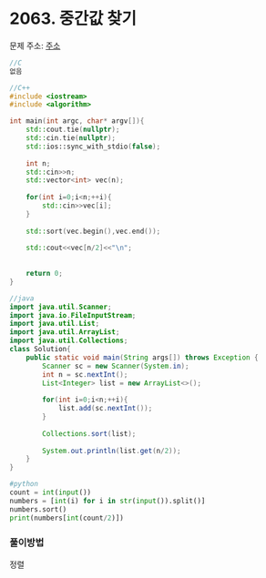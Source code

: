 # 2063. 중간값 찾기

문제 주소: [주소](https://swexpertacademy.com/main/code/problem/problemDetail.do?contestProbId=AV5QPsXKA2UDFAUq&categoryId=AV5QPsXKA2UDFAUq&categoryType=CODE)

```c
//C
없음
```

```c++
//C++
#include <iostream>
#include <algorithm>

int main(int argc, char* argv[]){
    std::cout.tie(nullptr);
    std::cin.tie(nullptr);
    std::ios::sync_with_stdio(false);
    
    int n;
    std::cin>>n;
    std::vector<int> vec(n);
    
    for(int i=0;i<n;++i){
        std::cin>>vec[i];
    }
    
    std::sort(vec.begin(),vec.end());
    
    std::cout<<vec[n/2]<<"\n";
    
    
    return 0;
}
```

```java
//java
import java.util.Scanner;
import java.io.FileInputStream;
import java.util.List;
import java.util.ArrayList;
import java.util.Collections;
class Solution{
	public static void main(String args[]) throws Exception	{
		Scanner sc = new Scanner(System.in);
		int n = sc.nextInt();
        List<Integer> list = new ArrayList<>();
        
        for(int i=0;i<n;++i){
            list.add(sc.nextInt());
        }
        
        Collections.sort(list);
        
        System.out.println(list.get(n/2));
	}
}
```

```python
#python
count = int(input())
numbers = [int(i) for i in str(input()).split()]
numbers.sort()
print(numbers[int(count/2)])
```



### 풀이방법

정렬
